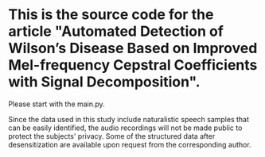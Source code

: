 # This is the source code for the article "Automated Detection of Wilson’s Disease Based on Improved Mel-frequency Cepstral Coefficients with Signal Decomposition".
Please start with the main.py.

Since the data used in this study include naturalistic speech samples that can be easily identified, the audio recordings will not be made public to protect the subjects' privacy. Some of the structured data after desensitization are available upon request from the corresponding author.
